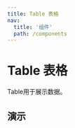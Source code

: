 ```yaml
---
title: Table 表格
nav:
  title: '组件'
  path: /components
---
```

# Table 表格

Table用于展示数据。

## 演示

<code src="./demos/demo.tsx"></code>
